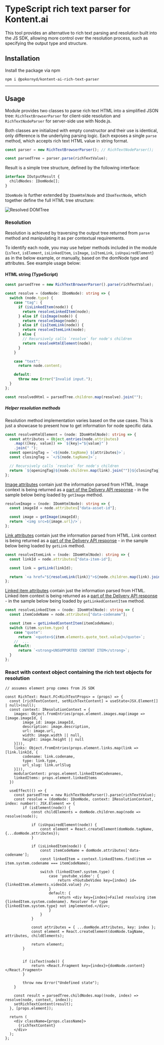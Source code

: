 # TypeScript rich text parser for Kontent.ai

This tool provides an alternative to rich text parsing and resolution built into the JS SDK, allowing more control over the resolution process, such as specifying the output type and structure.

## Installation

Install the package via npm

`npm i @pokornyd/kontent-ai-rich-text-parser`

---

## Usage

Module provides two classes to parse rich text HTML into a simplified JSON tree: `RichTextBrowserParser` for client-side resolution and `RichTextNodeParser` for server-side use with Node.js.

Both classes are initialized with empty constructor and their use is identical, only difference is the underlying parsing logic. Each exposes a single `parse` method, which accepts rich text HTML value in string format.

```ts
const parser = new RichTextBrowserParser(); // RichTextNodeParser();

const parsedTree = parser.parse(richTextValue);
```

Result is a simple tree structure, defined by the following interface:

```ts
interface IOutputResult {
  childNodes: IDomNode[];
}
```

`IDomNode` is further extended by `IDomHtmlNode` and `IDomTextNode`, which together define the full HTML tree structure:

![Resolved DOMTree](domtree.jpg)

### Resolution

Resolution is achieved by traversing the output tree returned from `parse` method and manipulating it as per contextual requirements.

To identify each node, you may use helper methods included in the module (`isText`, `isElement`, `isLinkedItem`, `isImage`, `isItemLink`, `isUnpairedElement`) as in the below example, or manually, based on the domNode type and attributes. See example usage below:

#### HTML string (TypeScript)

```ts
const parsedTree = new RichTextBrowserParser().parse(richTextValue);

const resolve = (domNode: IDomNode): string => {
  switch (node.type) {
    case "tag": {
      if (isLinkedItem(node)) {
        return resolveLinkedItem(node);
      } else if (isImage(node)) {
        return resolveImage(node);
      } else if (isItemLink(node)) {
        return resolveItemLink(node);
      } else {
        // Recursively calls `resolve` for node's children
        return resolveHtmlElement(node);
      }
    }

    case "text":
      return node.content;

    default:
      throw new Error("Invalid input.");
  }
};

const resolvedHtml = parsedTree.children.map(resolve).join("");
```

##### Helper resolution methods

Resolution method implementation varies based on the use cases. This is just a showcase to present how to get information for node specific data.

```ts
const resolveHtmlElement = (node: IDomHtmlNode): string => {
  const attributes = Object.entries(node.attributes)
    .map(([key, value]) => `${key}="${value}"`)
    .join(" ");
  const openingTag = `<${node.tagName} ${attributes}>`;
  const closingTag = `</${node.tagName}>`;

  // Recursively calls `resolve` for node's children
  return `${openingTag}${node.children.map(link).join("")}${closingTag}`;
};
```

[Image attributes](https://kontent.ai/learn/reference/openapi/delivery-api/#section/Images-in-rich-text) contain just the information parsed from HTML. Image context is being returned as a [part of the Delivery API response](https://kontent.ai/learn/reference/openapi/delivery-api/#section/Rich-text-element) - in the sample below being loaded by `getImage` method.

```ts
resolveImage = (node: IDomHtmlNode): string => {
  const imageId = node.attributes["data-asset-id"];

  const image = getImage(imageId);
  return `<img src=${image.url}/>`;
};
```

[Link attributes](https://kontent.ai/learn/reference/openapi/delivery-api/#section/Links-in-rich-text) contain just the information parsed from HTML. Link context is being returned as a [part of the Delivery API response](https://kontent.ai/learn/reference/openapi/delivery-api/#section/Rich-text-element) - in the sample below being loaded by `getLink` method.

```ts
const resolveItemLink = (node: IDomHtmlNode): string => {
  const linkId = node.attributes["data-item-id"];

  const link = getLink(linkId);

  return `<a href="${resolveLink(link)}">${node.children.map(link).join()}</a>`;
};
```

[Linked item attributes](https://kontent.ai/learn/reference/openapi/delivery-api/#section/Content-items-and-components-in-rich-text) contain just the information parsed from HTML. Linked item context is being returned as a [part of the Delivery API response](https://kontent.ai/learn/reference/openapi/delivery-api/#section/Rich-text-element) - in the sample below being loaded by `getLinkedContentItem` method.

```ts
const resolveLinkedItem = (node: IDomHtmlNode): string => {
  const itemCodeName = node.attributes["data-codename"];

  const item = getLinkedContentItem(itemCodeName);
  switch (item.system.type) {
    case "quote":
      return `<quote>${item.elements.quote_text.value}</quote>`;
    //  ...
    default:
      return `<strong>UNSUPPORTED CONTENT ITEM</strong>`;
  }
};
```

### React with context object containing the rich text objects for resolution

```tsx
// assumes element prop comes from JS SDK

const RichText: React.FC<RichTextProps> = (props) => {
  const [richTextContent, setRichTextContent] = useState<JSX.Element[] | null>(null);
  const context: IResolutionContext = {
    images: Object.fromEntries(props.element.images.map(image => [image.imageId, {
        image_id: image.imageId,
        description: image.description,
        url: image.url,
        width: image.width || null,
        height: image.height || null
    }])),
    links: Object.fromEntries(props.element.links.map(link => [link.linkId, {
        codename: link.codename,
        type: link.type,
        url_slug: link.urlSlug
    }])),
    modularContent: props.element.linkedItemCodenames,
    linkedItems: props.element.linkedItems
  })

  useEffect(() => {
    const parsedTree = new RichTextNodeParser().parse(richTextValue);
    const resolve = (domNode: IDomNode, context: IResolutionContext, index: number): JSX.Element => {
        if (isElement(node)) {
            const childElements = domNode.children.map(node => resolve(node));

            if (isUnpairedElement(node)) {
                const element = React.createElement(domNode.tagName, {...domNode.attributes});
            }

            if (isLinkedItem(node)) {
                const itemCodeName = domNode.attributes['data-codename'];
                const linkedItem = context.linkedItems.find(item => item.system.codename === itemCodeName);

                switch (linkedItem?.system.type) {
                    case 'youtube_video': {
                        return <YoutubeVideo key={index} id={linkedItem.elements.videoId.value} />;
                    }
                    default: {
                        return <div key={index}>Failed resolving item {linkedItem.system.codename}. Resolver for type {linkedItem.system.type} not implemented.</div>;
                    }
                }
            }

            const attributes = { ...domNode.attributes, key: index };
            const element = React.createElement(domNode.tagName, attributes, childElements);

            return element;
        }


        if (isText(node)) {
            return <React.Fragment key={index}>{domNode.content}</React.Fragment>
        }

        throw new Error("Undefined state");
    }

    const result = parsedTree.childNodes.map((node, index) => resolve(node, context, index));
    setRichTextContent(result);
  }, [props.element]);

  return (
    <div className={props.className}>
      {richTextContent}
    </div>
  );
};
```
